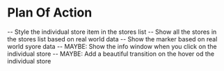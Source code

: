 # Plan Of Action

-- Style the individual store item in the stores list
-- Show all the stores in the stores list based on real world data
-- Show the marker based on real world syore data
-- MAYBE: Show the info window when you click on the individual store
-- MAYBE: Add a beautiful transition on the hover od the individual store
